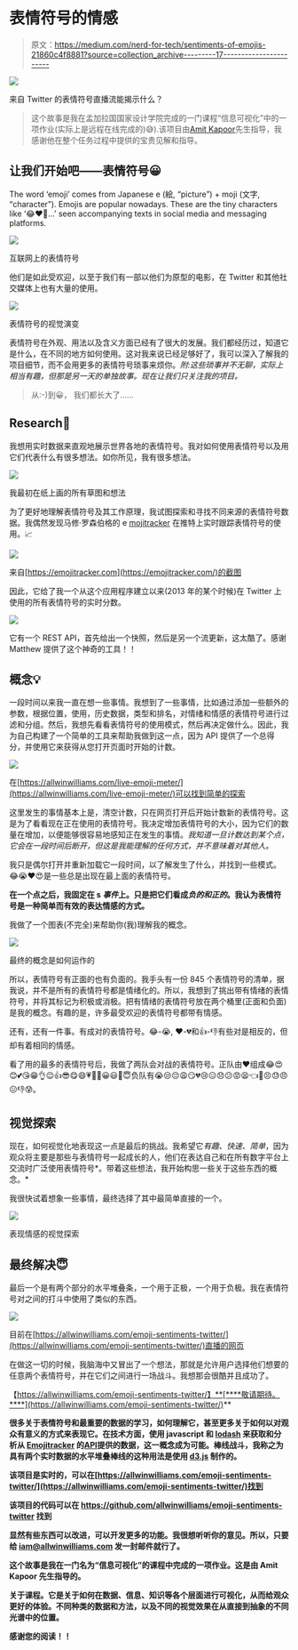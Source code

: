 # 表情符号的情感

> 原文：<https://medium.com/nerd-for-tech/sentiments-of-emojis-21860c4f8881?source=collection_archive---------17----------------------->

![](img/042f0aaf6fe74430671907c7b50c4701.png)

来自 Twitter 的表情符号直播流能揭示什么？

> 这个故事是我在孟加拉国国家设计学院完成的一门课程“信息可视化”中的一项作业(实际上是远程在线完成的)😅).该项目由[Amit Kapoor](https://amitkaps.com/)先生指导，我感谢他在整个任务过程中提供的宝贵见解和指导。

## **让我们开始吧——表情符号**😀

The word ‘emoji’ comes from Japanese e (絵, “picture”) + moji (文字, “character”). Emojis are popular nowadays. These are the tiny characters like ‘😂❤️🎉…’ seen accompanying texts in social media and messaging platforms.

![](img/636465a77673d90a7929116344f947a4.png)

互联网上的表情符号

他们是如此受欢迎，以至于我们有一部以他们为原型的电影，在 Twitter 和其他社交媒体上也有大量的使用。

![](img/ab8439b6b4c8dacfd21c8b0cd529375e.png)

表情符号的视觉演变

表情符号在外观、用法以及含义方面已经有了很大的发展。我们都经历过，知道它是什么，在不同的地方如何使用。这对我来说已经足够好了，我可以深入了解我的项目细节，而不会用更多的表情符号琐事来烦你。*附:这些琐事并不无聊，实际上相当有趣，但那是另一天的单独故事。现在让我们只关注我的项目。*

> 从:-)到😀，
> 我们都长大了……

## **Research🧐**

我想用实时数据来直观地展示世界各地的表情符号。我对如何使用表情符号以及用它们代表什么有很多想法。如你所见，我有很多想法。

![](img/0ac6f49de1731d612b2aa293b0c4a2c4.png)

我最初在纸上画的所有草图和想法

为了更好地理解表情符号及其工作原理，我试图探索和寻找不同来源的表情符号数据。我偶然发现马修·罗森伯格的 e [mojitracker](https://emojitracker.com/) 在推特上实时跟踪表情符号的使用。📈

![](img/a5b3d8ac5460b7d9110124c6b2b2a59a.png)

来自[https://emojitracker.com](https://emojitracker.com/)的截图

因此，它给了我一个从这个应用程序建立以来(2013 年的某个时候)在 Twitter 上使用的所有表情符号的实时分数。

![](img/3aa04dc8fc86e5cbd46aa094ee493675.png)

它有一个 REST API，首先给出一个快照，然后是另一个流更新，这太酷了。感谢 Matthew 提供了这个神奇的工具！！

## **概念💡**

一段时间以来我一直在想一些事情。我想到了一些事情，比如通过添加一些额外的参数，根据位置，使用，历史数据，类型和排名，对情绪和情感的表情符号进行过滤和分组。然后，我想先看看表情符号的使用模式，然后再决定做什么。因此，我为自己构建了一个简单的工具来帮助我做到这一点，因为 API 提供了一个总得分，并使用它来获得从您打开页面时开始的计数。

![](img/1e3eed4a0d89ed7bdb3ac2d4ae2819f4.png)

在[https://allwinwilliams.com/live-emoji-meter/](https://allwinwilliams.com/live-emoji-meter/)可以找到简单的探索

这里发生的事情基本上是，清空计数，只在网页打开后开始计数新的表情符号。这是为了看看现在正在使用的表情符号。我决定增加表情符号的大小，因为它们的数量在增加，以便能够很容易地感知正在发生的事情。*我知道一旦计数达到某个点，它会在一段时间后断开，但这是我能理解的任何方式，并不意味着对其他人。*

我只是偶尔打开并重新加载它一段时间，以了解发生了什么，并找到一些模式。😂😭❤️😍是一些总是出现在最上面的表情符号。

**在一个点之后，我固定在 s *事件*上。只是把它们看成*负的和正的*。我认为表情符号是一种简单而有效的表达情感的方式。**

我做了一个图表(不完全)来帮助你(我)理解我的概念。

![](img/dfbec0923740cd97d6a509914a225958.png)

最终的概念是如何运作的

所以，表情符号有正面的也有负面的。我手头有一份 845 个表情符号的清单，据我说，并不是所有的表情符号都是情绪化的。所以，我想到了挑出带有情绪的表情符号，并将其标记为积极或消极。把有情绪的表情符号放在两个桶里(正面和负面)是我的概念。有趣的是，许多最受欢迎的表情符号都带有情感。

还有，还有一件事。有成对的表情符号。😂-😭, ❤️-💔和👍-👎有些对是相反的，但却有着相同的情感。

看了用的最多的表情符号后，我做了两队会对战的表情符号。正队由❤️组成😂😍😊💕😘😁👌😉👍😎😋😄💗💛💞😀😃😬😇负队有😭😒😔😩😏💔😢😑😞😕😡😫👈😤😣😓😠😖👎😰。

## **视觉探索**

现在，如何视觉化地表现这一点是最后的挑战。我希望它*有趣、快速、简单*，因为观众将主要是那些与表情符号一起成长的人，他们在表达自己和在所有数字平台上交流时广泛使用表情符号*。带着这些想法，我开始构思一些关于这些东西的概念。*

我很快试着想象一些事情，最终选择了其中最简单直接的一个。

![](img/7eccf1f106487b3dbcfa395e03b3d17e.png)

表现情感的视觉探索

## 最终解决😇

最后一个是有两个部分的水平堆叠条，一个用于正极，一个用于负极。我在表情符号对之间的打斗中使用了类似的东西。

![](img/25b5610eaf813dd104fdb3c089986da1.png)

目前在[https://allwinwilliams.com/emoji-sentiments-twitter/](https://allwinwilliams.com/emoji-sentiments-twitter/)直播的网页

在做这一切的时候，我脑海中又冒出了一个想法，那就是允许用户选择他们想要的任意两个表情符号，并在它们之间进行一场战斗。我想那会很酷并且成功了。

【https://allwinwilliams.com/emoji-sentiments-twitter/】**[****敬请期待。****](https://allwinwilliams.com/emoji-sentiments-twitter/)**

**很多关于表情符号和最重要的数据的学习，如何理解它，甚至更多关于如何以对观众有意义的方式来表现它。在技术方面，使用 javascript 和 [lodash](http://lodash.com/) 来获取和分析从 [Emojitracker](https://emojitracker.com) 的[API](https://github.com/emojitracker/emojitrack-rest-api)提供的数据，这一概念成为可能。棒线战斗，我称之为具有两个实时数据的水平堆叠棒线的这种用法是使用 [d3.js](https://d3js.org/) 制作的。**

**该项目是实时的，可以在[https://allwinwilliams.com/emoji-sentiments-twitter/](https://allwinwilliams.com/emoji-sentiments-twitter/)找到**

**该项目的代码可以在 https://github.com/allwinwilliams/emoji-sentiments-twitter 找到**

**显然有些东西可以改进，可以开发更多的功能。我很想听听你的意见。所以，只要给 iam@allwinwilliams.com 发一封邮件就行了。**

**这个故事是我在一门名为“信息可视化”的课程中完成的一项作业。这是由 Amit Kapoor 先生指导的。**

**关于课程。它是关于如何在数据、信息、知识等各个层面进行可视化，从而给观众更好的体验。不同种类的数据和方法，以及不同的视觉效果在从直接到抽象的不同光谱中的位置。**

**感谢您的阅读！！**